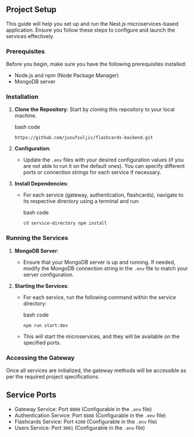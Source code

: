 
## Project Setup

This guide will help you set up and run the Nest.js microservices-based application. Ensure you follow these steps to configure and launch the services effectively.

### Prerequisites

Before you begin, make sure you have the following prerequisites installed:

-   Node.js and npm (Node Package Manager)
-   MongoDB server

### Installation

1.  **Clone the Repository**: Start by cloning this repository to your local machine.
    
    bash code
    
    `https://github.com/jusufsuljic/flashcards-backend.git` 
    
2.  **Configuration**:
    
    -   Update the `.env` files with your desired configuration values (if you are not able to run it on the default ones). You can specify different ports or connection strings for each service if necessary.
3.  **Install Dependencies**:
    
    -   For each service (gateway, authentication, flashcards), navigate to its respective directory using a terminal and run:
        
        bash code
        
        `cd service-directory
        npm install` 
        

### Running the Services

1.  **MongoDB Server**:
    
    -   Ensure that your MongoDB server is up and running. If needed, modify the MongoDB connection string in the `.env` file to match your server configuration.
2.  **Starting the Services**:
    
    -   For each service, run the following command within the service directory:
        
        bash code
        
        `npm run start:dev` 
        
    -   This will start the microservices, and they will be available on the specified ports.
        

### Accessing the Gateway

Once all services are initialized, the gateway methods will be accessible as per the required project specifications.

## Service Ports

-   Gateway Service: Port `8000` (Configurable in the `.env` file)
-   Authentication Service: Port `8888` (Configurable in the `.env` file)
-   Flashcards Service: Port `4200` (Configurable in the `.env` file)
-   Users Service: Port `3001` (Configurable in the `.env` file)
 